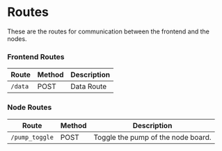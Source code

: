 # Routes

These are the routes for communication between the frontend and the nodes.

### Frontend Routes

| Route   | Method | Description |
|---------|--------|-------------|
| `/data` | POST   | Data Route  |

### Node Routes

| Route          | Method | Description                        |
|----------------|--------|------------------------------------|
| `/pump_toggle` | POST   | Toggle the pump of the node board. |
